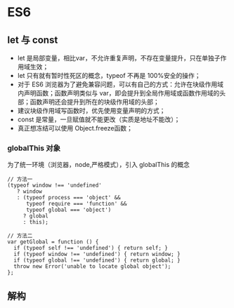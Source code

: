 # ES6
## let 与 const
- let 是局部变量，相比var，不允许重复声明，不存在变量提升，只在单独子作用域生效；
- let 只有就有暂时性死区的概念，typeof 不再是 100%安全的操作；
- 对于 ES6 浏览器为了避免兼容问题，可以有自己的方式：允许在块级作用域内声明函数；函数声明类似与 var，即会提升到全局作用域或函数作用域的头部；函数声明还会提升到所在的块级作用域的头部；
- 建议块级作用域写函数时，优先使用变量声明的方式；
- const 是常量，一旦赋值就不能更改（实质是地址不能改）；
- 真正想冻结可以使用 Object.freeze函数；
### globalThis 对象
为了统一环境（浏览器，node,严格模式），引入 globalThis 的概念
```
// 方法一
(typeof window !== 'undefined'
   ? window
   : (typeof process === 'object' &&
      typeof require === 'function' &&
      typeof global === 'object')
     ? global
     : this);

// 方法二
var getGlobal = function () {
  if (typeof self !== 'undefined') { return self; }
  if (typeof window !== 'undefined') { return window; }
  if (typeof global !== 'undefined') { return global; }
  throw new Error('unable to locate global object');
};
```
## 解构

